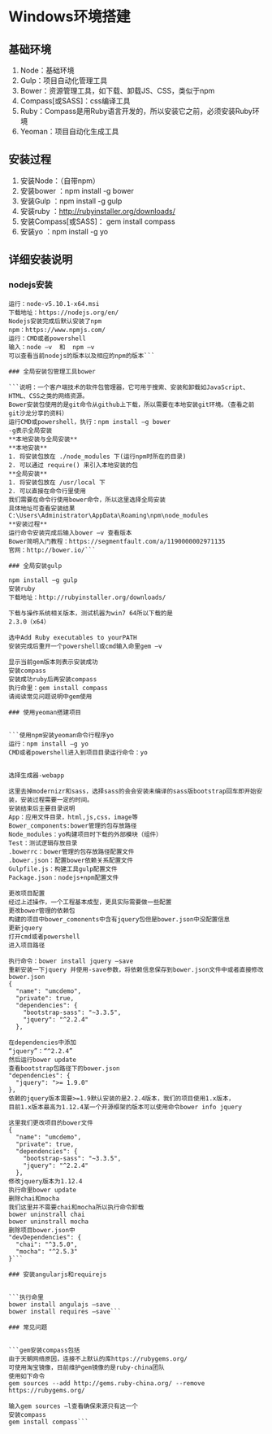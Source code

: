 # Windows环境搭建



## 基础环境

1. Node：基础环境
2. Gulp：项目自动化管理工具
3. Bower：资源管理工具，如下载、卸载JS、CSS，类似于npm
4. Compass[或SASS]：css编译工具
5. Ruby：Compass是用Ruby语言开发的，所以安装它之前，必须安装Ruby环境
6. Yeoman：项目自动化生成工具

## 安装过程

1. 安装Node：（自带npm）
2. 安装bower ：npm install -g bower
3. 安装Gulp ：npm install -g gulp
4. 安装ruby ：http://rubyinstaller.org/downloads/
5. 安装Compass[或SASS]： gem install compass
6. 安装yo ：npm install -g yo

## 详细安装说明

### nodejs安装
```
运行：node-v5.10.1-x64.msi
下载地址：https://nodejs.org/en/
Nodejs安装完成后默认安装了npm
npm：https://www.npmjs.com/
运行：CMD或者powershell
输入：node –v  和  npm –v
可以查看当前nodejs的版本以及相应的npm的版本```

### 全局安装包管理工具bower

```说明：一个客户端技术的软件包管理器，它可用于搜索、安装和卸载如JavaScript、HTML、CSS之类的网络资源。
Bower安装包使用的是git命令从github上下载，所以需要在本地安装git环境。（查看之前git沙龙分享的资料）
运行CMD或powershell，执行：npm install –g bower
-g表示全局安装
**本地安装与全局安装**
**本地安装**
1. 将安装包放在 ./node_modules 下(运行npm时所在的目录)
2. 可以通过 require() 来引入本地安装的包
**全局安装**
1. 将安装包放在 /usr/local 下
2. 可以直接在命令行里使用
我们需要在命令行使用bower命令，所以这里选择全局安装
具体地址可查看安装结果
C:\Users\Administrator\AppData\Roaming\npm\node_modules
**安装过程**
运行命令安装完成后输入bower –v 查看版本
Bower简明入门教程：https://segmentfault.com/a/1190000002971135
官网：http://bower.io/```

### 全局安装gulp

npm install –g gulp
安装ruby
下载地址：http://rubyinstaller.org/downloads/
 
下载与操作系统相关版本，测试机器为win7 64所以下载的是
2.3.0（x64）
 
选中Add Ruby executables to yourPATH
安装完成后重开一个powershell或cmd输入命里gem –v
 
显示当前gem版本则表示安装成功
安装compass
安装成功ruby后再安装compass
执行命里：gem install compass
请阅读常见问题说明中gem使用

### 使用yeoman搭建项目


```使用npm安装yeoman命令行程序yo
运行：npm install –g yo
CMD或者powershell进入到项目目录运行命令：yo
 

选择生成器-webapp
 
这里去掉modernizr和sass，选择sass的会会安装未编译的sass版bootstrap回车即开始安装，安装过程需要一定的时间。
安装结束后主要目录说明
App：应用文件目录，html,js,css，image等
Bower_components:bower管理的包存放路径
Node_modules：yo构建项目时下载的外部模块（组件）
Test：测试逻辑存放目录
.bowerrc：bower管理的包存放路径配置文件
.bower.json：配置bower依赖关系配置文件
Gulpfile.js：构建工具gulp配置文件
Package.json：nodejs+npm配置文件

更改项目配置
经过上述操作，一个工程基本成型，更具实际需要做一些配置
更改bower管理的依赖包
构建的项目中bower_comonents中含有jquery包但是bower.json中没配置信息
更新jquery
打开cmd或者powershell
进入项目路径
 
执行命令：bower install jquery –save
重新安装一下jquery 并使用-save参数，将依赖信息保存到bower.json文件中或者直接修改bower.json
{
  "name": "umcdemo",
  "private": true,
  "dependencies": {
    "bootstrap-sass": "~3.3.5",
    "jquery": "^2.2.4"
  },
  
在dependencies中添加
“jquery”：“^2.2.4”
然后运行bower update
查看bootstrap包路径下的bower.json
"dependencies": {
  "jquery": ">= 1.9.0"
},
依赖的jquery版本需要>=1.9默认安装的是2.2.4版本，我们的项目使用1.x版本，
目前1.x版本最高为1.12.4某一个开源框架的版本可以使用命令bower info jquery
 
这里我们更改项目的bower文件
{
  "name": "umcdemo",
  "private": true,
  "dependencies": {
    "bootstrap-sass": "~3.3.5",
    "jquery": "^2.2.4"
  },
修改jquery版本为1.12.4
执行命里bower update
删除chai和mocha
我们这里并不需要chai和mocha所以执行命令卸载
bower uninstrall chai
bower uninstrall mocha
删除项目bower.json中
"devDependencies": {
  "chai": "^3.5.0",
  "mocha": "^2.5.3"
}```

### 安装angularjs和requirejs


```执行命里
bower install angulajs –save
bower install requires –save```

### 常见问题


```gem安装compass包括
由于天朝网络原因，连接不上默认的库https://rubygems.org/
可使用淘宝镜像，目前维护gem镜像的是ruby-china团队
使用如下命令
gem sources --add http://gems.ruby-china.org/ --remove https://rubygems.org/
 
输入gem sources –l查看确保来源只有这一个
安装compass
gem install compass```

